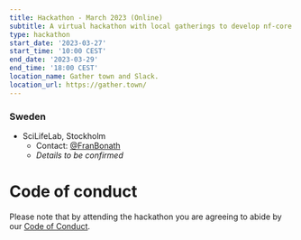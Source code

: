 ```yaml
---
title: Hackathon - March 2023 (Online)
subtitle: A virtual hackathon with local gatherings to develop nf-core together
type: hackathon
start_date: '2023-03-27'
start_time: '10:00 CEST'
end_date: '2023-03-29'
end_time: '18:00 CEST'
location_name: Gather town and Slack.
location_url: https://gather.town/
---
```


### Sweden

- SciLifeLab, Stockholm
  - Contact: [@FranBonath](https://github.com/FranBonath/)
  - _Details to be confirmed_

# Code of conduct

Please note that by attending the hackathon you are agreeing to abide by our [Code of Conduct](https://nf-co.re/code_of_conduct).
